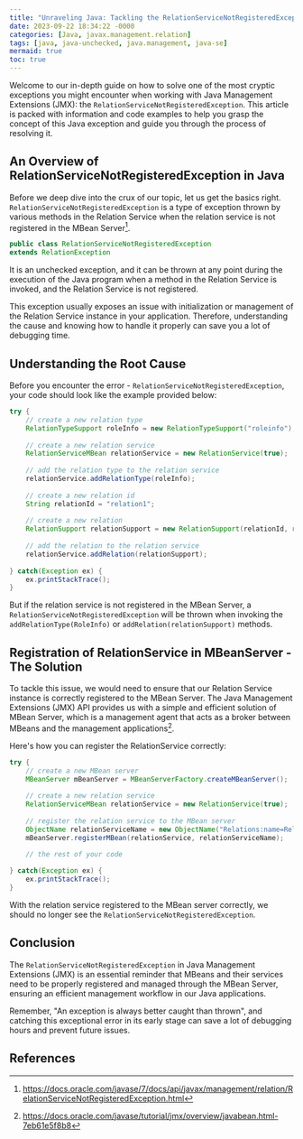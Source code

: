 ```yaml
---
title: "Unraveling Java: Tackling the RelationServiceNotRegisteredException Exception in Java"
date: 2023-09-22 18:34:22 -0000
categories: [Java, javax.management.relation]
tags: [java, java-unchecked, java.management, java-se]
mermaid: true
toc: true
---
```



Welcome to our in-depth guide on how to solve one of the most cryptic exceptions you might encounter when working with Java Management Extensions (JMX): the `RelationServiceNotRegisteredException`. This article is packed with information and code examples to help you grasp the concept of this Java exception and guide you through the process of resolving it.

## An Overview of RelationServiceNotRegisteredException in Java

Before we deep dive into the crux of our topic, let us get the basics right. `RelationServiceNotRegisteredException` is a type of exception thrown by various methods in the Relation Service when the relation service is not registered in the MBean Server[^1^].

```java
public class RelationServiceNotRegisteredException
extends RelationException
```

It is an unchecked exception, and it can be thrown at any point during the execution of the Java program when a method in the Relation Service is invoked, and the Relation Service is not registered.

This exception usually exposes an issue with initialization or management of the Relation Service instance in your application. Therefore, understanding the cause and knowing how to handle it properly can save you a lot of debugging time.

## Understanding the Root Cause

Before you encounter the error - `RelationServiceNotRegisteredException`, your code should look like the example provided below:

```java
try {
    // create a new relation type
    RelationTypeSupport roleInfo = new RelationTypeSupport("roleinfo");
    
    // create a new relation service
    RelationServiceMBean relationService = new RelationService(true);
    
    // add the relation type to the relation service
    relationService.addRelationType(roleInfo);
    
    // create a new relation id
    String relationId = "relation1";
   
    // create a new relation
    RelationSupport relationSupport = new RelationSupport(relationId, relationService, roleInfo.getRelationTypeName(), roleInfo.getRoleList());
    
    // add the relation to the relation service
    relationService.addRelation(relationSupport);
    
} catch(Exception ex) {
    ex.printStackTrace();
}
```

But if the relation service is not registered in the MBean Server, a `RelationServiceNotRegisteredException` will be thrown when invoking the `addRelationType(RoleInfo)` or `addRelation(relationSupport)` methods.

## Registration of RelationService in MBeanServer - The Solution

To tackle this issue, we would need to ensure that our Relation Service instance is correctly registered to the MBean Server. The Java Management Extensions (JMX) API provides us with a simple and efficient solution of MBean Server, which is a management agent that acts as a broker between MBeans and the management applications[^2^].

Here's how you can register the RelationService correctly:

```java
try {
    // create a new MBean server
    MBeanServer mBeanServer = MBeanServerFactory.createMBeanServer();
    
    // create a new relation service
    RelationServiceMBean relationService = new RelationService(true);
    
    // register the relation service to the MBean server
    ObjectName relationServiceName = new ObjectName("Relations:name=RelationService");
    mBeanServer.registerMBean(relationService, relationServiceName);

    // the rest of your code
   
} catch(Exception ex) {
    ex.printStackTrace();
}
```
With the relation service registered to the MBean server correctly, we should no longer see the `RelationServiceNotRegisteredException`.

## Conclusion 

The `RelationServiceNotRegisteredException` in Java Management Extensions (JMX) is an essential reminder that MBeans and their services need to be properly registered and managed through the MBean Server, ensuring an efficient management workflow in our Java applications.

Remember, "An exception is always better caught than thrown", and catching this exceptional error in its early stage can save a lot of debugging hours and prevent future issues.

## References 

[^1^]: https://docs.oracle.com/javase/7/docs/api/javax/management/relation/RelationServiceNotRegisteredException.html 

[^2^]: https://docs.oracle.com/javase/tutorial/jmx/overview/javabean.html-7eb61e5f8b8
